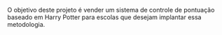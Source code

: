 O objetivo deste projeto é vender um sistema de controle de pontuação baseado em Harry Potter para escolas que desejam implantar essa metodologia.